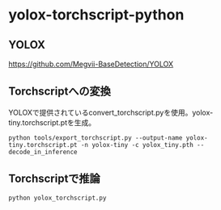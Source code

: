 # yolox-torchscript-python

## YOLOX
https://github.com/Megvii-BaseDetection/YOLOX

## Torchscriptへの変換
YOLOXで提供されているconvert_torchscript.pyを使用。yolox-tiny.torchscript.ptを生成。
```
python tools/export_torchscript.py --output-name yolox-tiny.torchscript.pt -n yolox-tiny -c yolox_tiny.pth --decode_in_inference
```

## Torchscriptで推論
```
python yolox_torchscript.py
```